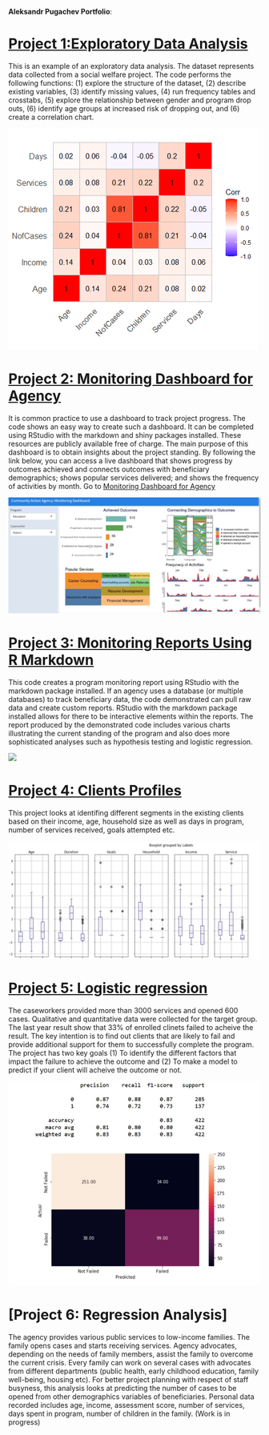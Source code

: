 
**Aleksandr Pugachev Portfolio**:


# [Project 1:Exploratory Data Analysis](https://github.com/sashadata/project_correlation-.git)

This is an example of an exploratory data analysis. The dataset represents data collected from a social welfare project. The code performs the following functions: (1) explore the structure of the dataset, (2) describe existing variables, (3) identify missing values, (4) run frequency tables and crosstabs, (5) explore the relationship between gender and program drop outs, (6) identify age groups at increased risk of dropping out, and (6) create a correlation chart.

![](/images/Rplot.png)


# [Project 2: Monitoring Dashboard for Agency](https://github.com/sashadata/project_monitoring-dashboard.git)

It is common practice to use a dashboard to track project progress. The code shows an easy way to create such a dashboard. It can be completed using RStudio with the markdown and shiny packages installed. These resources are publicly available free of charge. The main purpose of this dashboard is to obtain insights about the project standing. By following the link below, you can access a live dashboard that shows progress by outcomes achieved and connects outcomes with beneficiary demographics; shows popular services delivered; and shows the frequency of activities by month. Go to [Monitoring Dashboard for Agency](https://aleksandr-pugachev.shinyapps.io/Dashboard/?_ga=2.76574870.247857756.1654793361-1854485590.1654793361)


![](/images/Agency%20Dashboard.JPG)


# [Project 3: Monitoring Reports Using R Markdown](https://github.com/sashadata/monitoring-reports-using-r-markdown.git)  


This code creates a program monitoring report using RStudio with the markdown package installed. If an agency uses a database (or multiple databases) to track beneficiary data, the code demonstrated can pull raw data and create custom reports. RStudio with the markdown package installed allows for there to be interactive elements within the reports. The report produced by the demonstrated code includes various charts illustrating the current standing of the program and also does more sophisticated analyses such as hypothesis testing and logistic regression.

![](/images/Rmarkdown.gif)


# [Project 4: Clients Profiles](https://github.com/sashadata/clients-profiles.git) 

This project looks at identifing different segments in the existing clients based on their income, age, household size as well as days in program, number of services received, goals attempted etc. 

![](/images/segment.JPG)

# [Project 5: Logistic regression](https://github.com/sashadata/logistic-regression.git)

The caseworkers provided more than 3000 services and opened 600 cases. Qualitative and quantitative data were collected for the target group. The last year result show that 33% of enrolled clinets failed to acheive the result. The key intention is to find out clients that are likely to fail and provide additional support for them to successfully complete the program. The project has two key goals (1) To identify the different factors that impact the failure to achieve the outcome
and (2) To make a model to predict if your client will acheive the outcome or not.

![](/images/Logistic.JPG)

# [Project 6: Regression Analysis]

The agency provides various public services to low-income families. The family opens cases and starts receiving services. Agency advocates, depending on the needs of family members,  assist the family to overcome the current crisis. Every family can work on several cases with advocates from different departments (public health, early childhood education, family well-being, housing etc). For better project planning with respect of staff busyness, this analysis looks at predicting the number of cases to be opened from other demographics variables of beneficiaries.  Personal data recorded includes age, income, assessment score, number of services, days spent in program, number of children in the family. (Work is in progress)
